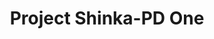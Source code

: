 ---
title: Project Shinka-PD One
type: Audio mod
pic: https://bootleggersrom.github.io/img/addons/projectshinka.jpg
desc: For those audiophiles who want a good soundmod on your device, this may be your best option for tweaks the audio to the max. Also, compatible with Oreo
xdathread: https://forum.xda-developers.com/crossdevice-dev/sony/soundmod-project-desire-feel-dream-sound-t3130504
---